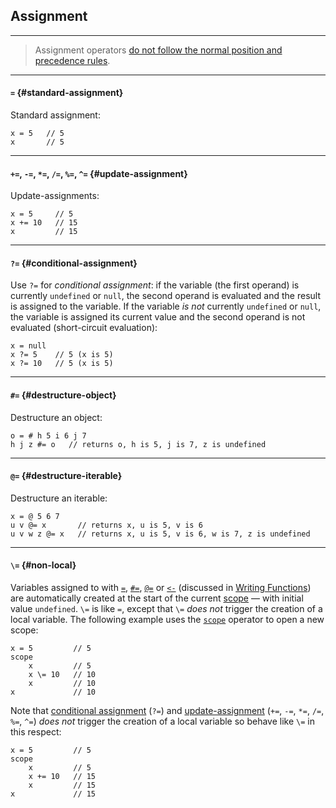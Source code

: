 ## Assignment

---

> Assignment operators [do not follow the normal position and precedence rules](?Syntax#assignment-precedence).

---

#### `=` {#standard-assignment}

Standard assignment:

```
x = 5   // 5
x       // 5
```

---

#### `+=`, `-=`, `*=`, `/=`, `%=`, `^=` {#update-assignment}

Update-assignments:

```
x = 5     // 5
x += 10   // 15
x         // 15
```

---

#### `?=` {#conditional-assignment}

Use `?=` for _conditional assignment_: if the variable (the first operand) is currently `undefined` or `null`, the second operand is evaluated and the result is assigned to the variable. If the variable _is not_ currently `undefined` or `null`, the variable is assigned its current value and the second operand is not evaluated (short-circuit evaluation):

```
x = null
x ?= 5    // 5 (x is 5)
x ?= 10   // 5 (x is 5)
```

---

#### `#=` {#destructure-object}

Destructure an object:

```
o = # h 5 i 6 j 7
h j z #= o   // returns o, h is 5, j is 7, z is undefined
```

---

#### `@=` {#destructure-iterable}

Destructure an iterable:

```
x = @ 5 6 7
u v @= x       // returns x, u is 5, v is 6
u v w z @= x   // returns x, u is 5, v is 6, w is 7, z is undefined 
```

---


#### `\=` {#non-local}

Variables assigned to with [`=`](#standard-assignment), [`#=`](#destructure-object), [`@=`](#destructure-iterable) or  [`<-`](?Writing-Functions#options) (discussed in [Writing Functions](?Writing-Functions)) are automatically created at the start of the current [scope](?Syntax#body) &mdash; with initial value `undefined`. `\=` is like `=`, except that `\=` _does not_ trigger the creation of a local variable. The following example uses the [`scope`](?Writing-Functions#scope-op) operator to open a new scope:


```
x = 5         // 5
scope
    x         // 5
    x \= 10   // 10
    x         // 10
x             // 10
```

Note that [conditional assignment](#conditional-assignment) (`?=`) and [update-assignment](#update-assignment) (`+=`, `-=`, `*=`, `/=`, `%=`, `^=`) _does not_ trigger the creation of a local variable so behave like `\=` in this respect:


```
x = 5         // 5
scope
    x         // 5
    x += 10   // 15
    x         // 15
x             // 15
```